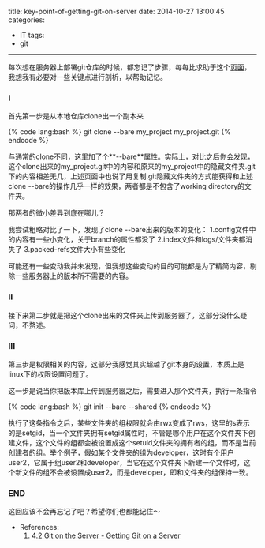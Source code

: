 title: key-point-of-getting-git-on-server
date: 2014-10-27 13:00:45
categories:
- IT
tags:
- git
---
每次想在服务器上部署git仓库的时候，都忘记了步骤，每每比求助于这个[页面](http://git-scm.com/book/en/v2/Git-on-the-Server-Getting-Git-on-a-Server)，我想我有必要对一些关键点进行剖析，以帮助记忆。

### I

首先第一步是从本地仓库clone出一个副本来

{% code lang:bash %}
git clone --bare my_project my_project.git
{% endcode %}

与通常的clone不同，这里加了个**--bare**属性。实际上，对比之后你会发现，这个clone出来的my_project.git中的内容和原来的my_project中的隐藏文件夹.git下的内容相差无几，上述页面中也说了用复制.git隐藏文件夹的方式能获得和上述clone --bare的操作几乎一样的效果，两者都是不包含了working directory的文件夹。

那两者的微小差异到底在哪儿？

我尝试粗略对比了一下，发现了clone --bare出来的版本的变化：
1.config文件中的内容有一些小变化，关于branch的属性都没了
2.index文件和logs/文件夹都消失了
3.packed-refs文件大小有些变化

可能还有一些变动我并未发现，但我想这些变动的目的可能都是为了精简内容，剔除一些服务器上的版本所不需要的内容。

### II

接下来第二步就是把这个clone出来的文件夹上传到服务器了，这部分没什么疑问，不赘述。

### III

第三步是权限相关的内容，这部分我感觉其实超越了git本身的设置，本质上是linux下的权限设置问题了。

这一步是说当你把版本库上传到服务器之后，需要进入那个文件夹，执行一条指令

{% code lang:bash %}
git init --bare --shared
{% endcode %}

执行了这条指令之后，某些文件夹的组权限就会由rwx变成了rws，这里的s表示的是setgid，当一个文件夹拥有setgid属性时，不管是哪个用户在这个文件夹下创建文件，这个文件的组都会被设置成这个setuid文件夹的拥有者的组，而不是当前创建者的组。举个例子，假如某个文件夹的组为developer，这时有个用户user2，它属于组user2和developer，当它在这个文件夹下新建一个文件时，这个新文件的组不会被设置成user2，而是developer，即和文件夹的组保持一致。

### END

这回应该不会再忘记了吧？希望你们也都能记住～

- References:
    1. [4.2 Git on the Server - Getting Git on a Server](http://git-scm.com/book/en/v2/Git-on-the-Server-Getting-Git-on-a-Server)
